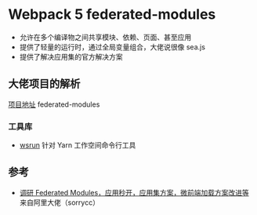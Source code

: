 # Webpack 5 federated-modules

- 允许在多个编译物之间共享模块、依赖、页面、甚至应用
- 提供了轻量的运行时，通过全局变量组合，大佬说很像 sea.js
- 提供了解决应用集的官方解决方案

## 大佬项目的解析

[项目地址](https://github.com/sorrycc/test-federated-modules) federated-modules

### 工具库

- [wsrun](https://github.com/hfour/wsrun) 针对 Yarn 工作空间命令行工具


## 参考

- [调研 Federated Modules，应用秒开，应用集方案，微前端加载方案改进等](https://mp.weixin.qq.com/s/WAYezuzMKJjn3SECiy1KVA) 来自阿里大佬（sorrycc）